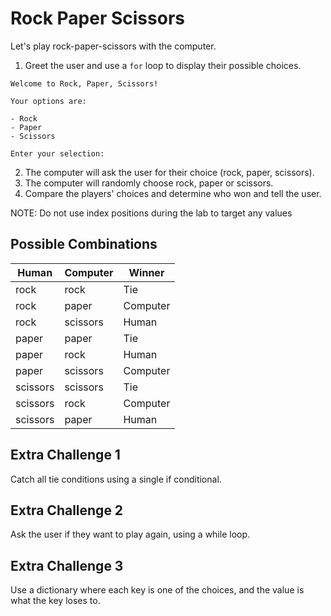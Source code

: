 # Rock Paper Scissors

Let's play rock-paper-scissors with the computer.

1. Greet the user and use a `for` loop to display their possible choices.   

```
Welcome to Rock, Paper, Scissors!

Your options are:

- Rock
- Paper
- Scissors

Enter your selection:  
```

2. The computer will ask the user for their choice (rock, paper, scissors). 
3. The computer will randomly choose rock, paper or scissors.
4. Compare the players' choices and determine who won and tell the user.

NOTE: Do not use index positions during the lab to target any values

## Possible Combinations
| Human | Computer | Winner
|-|-|-|
|rock |rock | Tie
|rock |paper|Computer|
|rock |scissors|Human|
|paper |paper|Tie|
|paper |rock|Human|
|paper |scissors|Computer|
|scissors |scissors|Tie|
|scissors |rock|Computer|
|scissors |paper|Human|


## Extra Challenge 1

Catch all tie conditions using a single if conditional.

## Extra Challenge 2

Ask the user if they want to play again, using a while loop.

## Extra Challenge 3

Use a dictionary where each key is one of the choices, and the value is what the key loses to.

[//]: # (instructor note: write the tie case, the first case, have them write the others using elif)